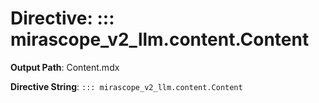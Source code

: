 # Directive: ::: mirascope_v2_llm.content.Content

**Output Path**: Content.mdx

**Directive String**: `::: mirascope_v2_llm.content.Content`

